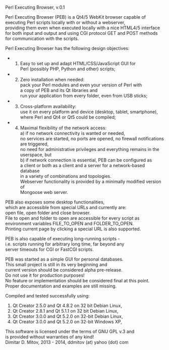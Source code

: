   
Perl Executing Browser, v.0.1  
  
Perl Executing Browser (PEB) is a Qt4/5 WebKit browser capable of  
executing Perl scripts locally with or without a webserver,  
providing them even when executed locally with a nice HTML4/5 interface  
for both input and output and using CGI protocol GET and POST methods  
for communication with the scripts.  
  
Perl Executing Browser has the following design objectives:  
* 1. Easy to set up and adapt HTML/CSS/JavaScript GUI for  
    Perl (possibly PHP, Python and other) scripts;
* 2. Zero installation when needed:  
    pack your Perl modules and even your version of Perl with  
    a copy of PEB and its Qt libraries and  
    run your application from every folder, even from USB sticks;  
* 3. Cross-platform availability:  
    use it on every platform and device (desktop, tablet, smartphone),  
    where Perl and Qt4 or Qt5 could be compiled;  
* 4. Maximal flexibility of the network access:  
    a) if no network connectivity is wanted or needed,  
    no services are started, no ports are opened, no firewall notifications are triggered,  
    no need for administrative privileges and everything remains in the userspace, but  
    b) if network connection is essential, PEB can be configured as  
    a client or both as a client and a server for a network-based database  
    in a variety of combinations and topologies.  
    Webserver functionality is provided by a minimally modified version of  
    Mongoose web server.  
  
PEB also exposes some desktop functionalities,  
which are accessible from special URLs and currently are:  
open file, open folder and close browser.  
File to open and folder to open are accessible for every script as  
environment variables FILE_TO_OPEN and FOLDER_TO_OPEN.  
Printing current page by clicking a special URL is also supported.  
  
PEB is also capable of executing long-running scripts -  
i.e. scripts running for arbitrary long time, far beyond any  
server timeouts for CGI or FastCGI scripts.
  
PEB was started as a simple GUI for personal databases.  
This small project is still in its very beginning and  
current version should be considered alpha pre-release.  
Do not use it for production purposes!  
No feature or implementation should be considered final at this point.  
Proper documentation and examples are still missing.  
  
Compiled and tested successfully using:  
1. Qt Creator 2.5.0 and Qt 4.8.2 on 32 bit Debian Linux,  
2. Qt Creator 2.8.1 and Qt 5.1.1 on 32 bit Debian Linux,  
3. Qt Creator 3.0.0 and Qt 5.2.0 on 32-bit Debian Linux,  
4. Qt Creator 3.0.0 and Qt 5.2.0 on 32-bit Windows XP,  
  
This software is licensed under the terms of GNU GPL v.3 and  
is provided without warranties of any kind!  
Dimitar D. Mitov, 2013 - 2014, ddmitov (at) yahoo (dot) com  
  
